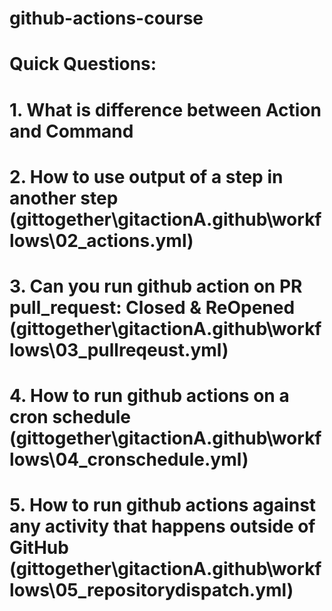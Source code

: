 # github-actions-course
# Quick Questions:
# 1. What is difference between Action and Command
# 2. How to use output of a step in another step (gittogether\gitactionA\.github\workflows\02_actions.yml)
# 3. Can you run github action on PR pull_request: Closed & ReOpened (gittogether\gitactionA\.github\workflows\03_pullreqeust.yml)
# 4. How to run github actions on a cron schedule (gittogether\gitactionA\.github\workflows\04_cronschedule.yml)
# 5. How to run github actions against any activity that happens outside of GitHub (gittogether\gitactionA\.github\workflows\05_repositorydispatch.yml)
